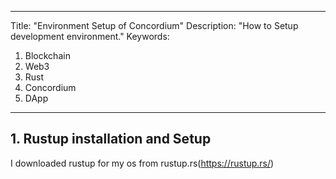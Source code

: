---
Title: "Environment Setup of Concordium"
Description: "How to Setup development environment."
Keywords: 
   1. Blockchain
   2. Web3
   3. Rust
   4. Concordium
   5. DApp
   
----

  ## 1. Rustup installation and Setup

I downloaded rustup for my os from rustup.rs(https://rustup.rs/)

<p align="centre"
   img scr="https://user-images.githubusercontent.com/114388943/217278432-2e2d04b1-5fd0-47b9-ab7d-87daca991cc0.png"
</p>






